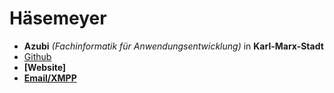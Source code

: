 # Häsemeyer

- **Azubi** *(Fachinformatik für Anwendungsentwicklung)* in **Karl-Marx-Stadt**
- [Github](https://github.com/haesemeyer-gh)
- **[Website]**
- **[Email/XMPP](mailto:haesemeyer@mailbox.org)**
